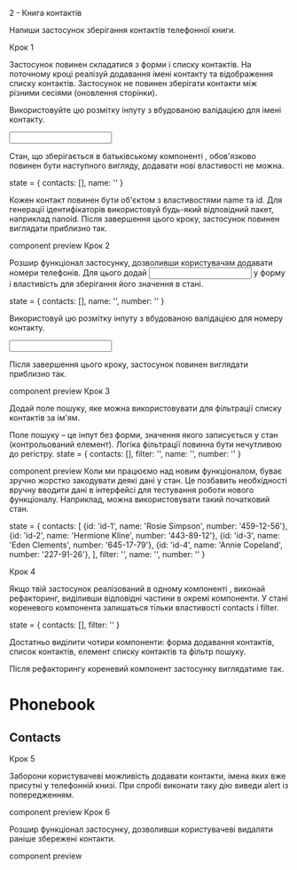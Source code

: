 2 - Книга контактів​

Напиши застосунок зберігання контактів телефонної книги.

Крок 1​

Застосунок повинен складатися з форми і списку контактів. На поточному кроці реалізуй додавання імені контакту та відображення списку контактів. Застосунок не повинен зберігати контакти між різними сесіями (оновлення сторінки).

Використовуйте цю розмітку інпуту з вбудованою валідацією для імені контакту.

<input
  type="text"
  name="name"
  pattern="^[a-zA-Zа-яА-Я]+(([' -][a-zA-Zа-яА-Я ])?[a-zA-Zа-яА-Я]*)*$"
  title="Name may contain only letters, apostrophe, dash and spaces. For example Adrian, Jacob Mercer, Charles de Batz de Castelmore d'Artagnan"
  required
/>


Стан, що зберігається в батьківському компоненті <App>, обов'язково повинен бути наступного вигляду, додавати нові властивості не можна.

state = {
  contacts: [],
  name: ''
}

Кожен контакт повинен бути об'єктом з властивостями name та id. Для генерації ідентифікаторів використовуй будь-який відповідний пакет, наприклад nanoid. Після завершення цього кроку, застосунок повинен виглядати приблизно так.

component preview
Крок 2​

Розшир функціонал застосунку, дозволивши користувачам додавати номери телефонів. Для цього додай <input type="tel"> у форму і властивість для зберігання його значення в стані.

state = {
  contacts: [],
  name: '',
  number: ''
}

Використовуй цю розмітку інпуту з вбудованою валідацією для номеру контакту.

<input
  type="tel"
  name="number"
  pattern="\+?\d{1,4}?[-.\s]?\(?\d{1,3}?\)?[-.\s]?\d{1,4}[-.\s]?\d{1,4}[-.\s]?\d{1,9}"
  title="Phone number must be digits and can contain spaces, dashes, parentheses and can start with +"
  required
/>

Після завершення цього кроку, застосунок повинен виглядати приблизно так.

component preview
Крок 3​

Додай поле пошуку, яке можна використовувати для фільтрації списку контактів за ім'ям.

Поле пошуку – це інпут без форми, значення якого записується у стан (контрольований елемент).
Логіка фільтрації повинна бути нечутливою до регістру.
state = {
  contacts: [],
  filter: '',
  name: '',
  number: ''
}

component preview
Коли ми працюємо над новим функціоналом, буває зручно жорстко закодувати деякі дані у стан. Це позбавить необхідності вручну вводити дані в інтерфейсі для тестування роботи нового функціоналу. Наприклад, можна використовувати такий початковий стан.

state = {
  contacts: [
    {id: 'id-1', name: 'Rosie Simpson', number: '459-12-56'},
    {id: 'id-2', name: 'Hermione Kline', number: '443-89-12'},
    {id: 'id-3', name: 'Eden Clements', number: '645-17-79'},
    {id: 'id-4', name: 'Annie Copeland', number: '227-91-26'},
  ],
  filter: '',
  name: '',
  number: ''
}

Крок 4​

Якщо твій застосунок реалізований в одному компоненті <App>, виконай рефакторинг, виділивши відповідні частини в окремі компоненти. У стані кореневого компонента <App> залишаться тільки властивості contacts і filter.

state = {
  contacts: [],
  filter: ''
}

Достатньо виділити чотири компоненти: форма додавання контактів, список контактів, елемент списку контактів та фільтр пошуку.

Після рефакторингу кореневий компонент застосунку виглядатиме так.

<div>
  <h1>Phonebook</h1>
  <ContactForm ... />

  <h2>Contacts</h2>
  <Filter ... />
  <ContactList ... />
</div>

Крок 5​

Заборони користувачеві можливість додавати контакти, імена яких вже присутні у телефонній книзі. При спробі виконати таку дію виведи alert із попередженням.

component preview
Крок 6​

Розшир функціонал застосунку, дозволивши користувачеві видаляти раніше збережені контакти.

component preview